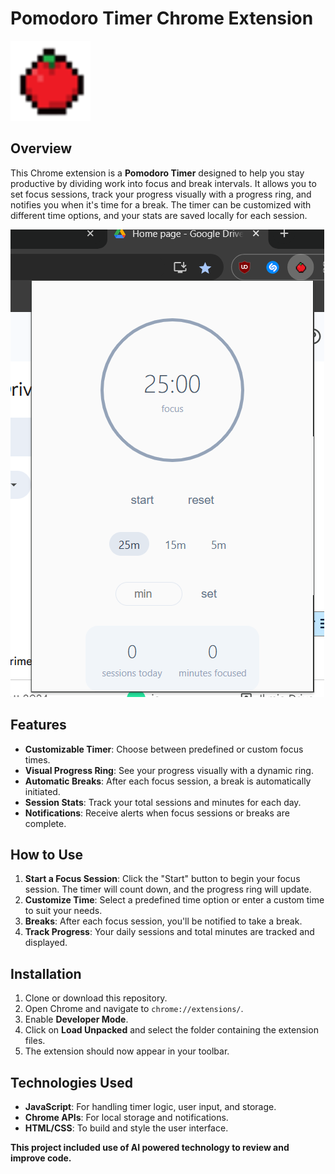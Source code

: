 
# Pomodoro Timer Chrome Extension

![Extension Logo](icon128.png)

## Overview

This Chrome extension is a **Pomodoro Timer** designed to help you stay productive by dividing work into focus and break intervals. It allows you to set focus sessions, track your progress visually with a progress ring, and notifies you when it's time for a break. The timer can be customized with different time options, and your stats are saved locally for each session.

![Preview of Extension](secondary-image-files/preview.png)

## Features

- **Customizable Timer**: Choose between predefined or custom focus times.
- **Visual Progress Ring**: See your progress visually with a dynamic ring.
- **Automatic Breaks**: After each focus session, a break is automatically initiated.
- **Session Stats**: Track your total sessions and minutes for each day.
- **Notifications**: Receive alerts when focus sessions or breaks are complete.

## How to Use

1. **Start a Focus Session**: Click the "Start" button to begin your focus session. The timer will count down, and the progress ring will update.
2. **Customize Time**: Select a predefined time option or enter a custom time to suit your needs.
3. **Breaks**: After each focus session, you'll be notified to take a break.
4. **Track Progress**: Your daily sessions and total minutes are tracked and displayed.

## Installation

1. Clone or download this repository.
2. Open Chrome and navigate to `chrome://extensions/`.
3. Enable **Developer Mode**.
4. Click on **Load Unpacked** and select the folder containing the extension files.
5. The extension should now appear in your toolbar.

## Technologies Used

- **JavaScript**: For handling timer logic, user input, and storage.
- **Chrome APIs**: For local storage and notifications.
- **HTML/CSS**: To build and style the user interface.

**This project included use of AI powered technology to review and improve code.**

